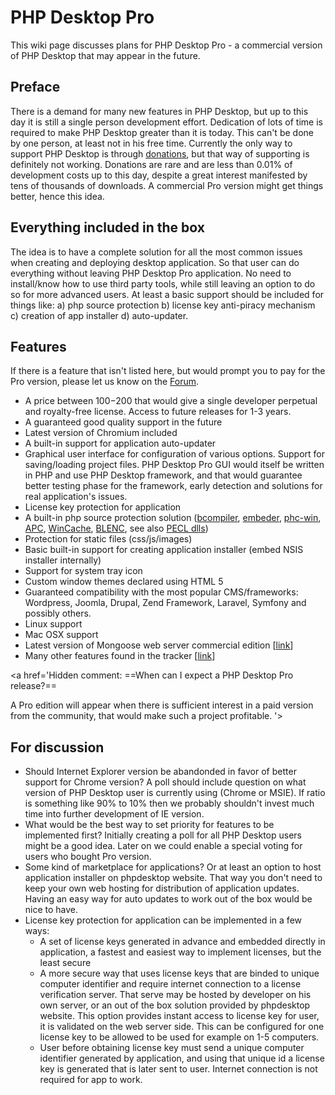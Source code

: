 # PHP Desktop Pro #

This wiki page discusses plans for PHP Desktop Pro - a commercial version of PHP Desktop that may appear in the future.

## Preface ##

There is a demand for many new features in PHP Desktop, but up to this day it is still a single person development effort. Dedication of lots of time is required to make PHP Desktop greater than it is today. This can't be done by one person, at least not in his free time. Currently the only way to support PHP Desktop is through [donations](https://code.google.com/p/phpdesktop/wiki/Donations), but that way of supporting is definitely not working. Donations are rare and are less than 0.01% of development costs up to this day, despite a great interest manifested by tens of thousands of downloads. A commercial Pro version might get things better, hence this idea.

## Everything included in the box ##

The idea is to have a complete solution for all the most common issues when creating and deploying desktop application. So that user can do everything without leaving PHP Desktop Pro application. No need to install/know how to use third party tools, while still leaving an option to do so for more advanced users. At least a basic support should be included for things like: a) php source protection b) license key anti-piracy mechanism c) creation of app installer d) auto-updater.

## Features ##

If there is a feature that isn't listed here, but would prompt you to pay for the Pro version, please let us know on the [Forum](http://groups.google.com/group/phpdesktop).

  * A price between $100-$200 that would give a single developer perpetual and royalty-free license. Access to future releases for 1-3 years.
  * A guaranteed good quality support in the future
  * Latest version of Chromium included
  * A built-in support for application auto-updater
  * Graphical user interface for configuration of various options. Support for saving/loading project files. PHP Desktop Pro GUI would itself be written in PHP and use PHP Desktop framework, and that would guarantee better testing phase for the framework, early detection and solutions for real application's issues.
  * License key protection for application
  * A built-in php source protection solution ([bcompiler](http://us2.php.net/manual/en/book.bcompiler.php), [embeder](http://wildphp.free.fr/wiki/doku.php?id=win32std:embeder), [phc-win](http://wiki.swiftlytilting.com/Phc-win), [APC](http://us2.php.net/manual/en/book.apc.php), [WinCache](http://us2.php.net/manual/en/book.wincache.php), [BLENC](http://php.net/manual/en/book.blenc.php), see also [PECL dlls](http://windows.php.net/downloads/pecl/releases/))
  * Protection for static files (css/js/images)
  * Basic built-in support for creating application installer (embed NSIS installer internally)
  * Support for system tray icon
  * Custom window themes declared using HTML 5
  * Guaranteed compatibility with the most popular CMS/frameworks: Wordpress, Joomla, Drupal, Zend Framework, Laravel, Symfony and possibly others.
  * Linux support
  * Mac OSX support
  * Latest version of Mongoose web server commercial edition [[link](http://cesanta.com/libmongoose.shtml)]
  * Many other features found in the tracker [[link](https://code.google.com/p/phpdesktop/issues/list)]


<a href='Hidden comment: 
==When can I expect a PHP Desktop Pro release?==

A Pro edition will appear when there is sufficient interest in a paid version from  the community, that would make such a project profitable.
'></a>


## For discussion ##

  * Should Internet Explorer version be abandonded in favor of better support for Chrome version? A poll should include question on what version of PHP Desktop user is currently using (Chrome or MSIE). If ratio is something like 90% to 10% then we probably shouldn't invest much time into further development of IE version.
  * What would be the best way to set priority for features to be implemented first? Initially creating a poll for all PHP Desktop users might be a good idea. Later on we could enable a special voting for users who bought Pro version.
  * Some kind of marketplace for applications? Or at least an option to host application installer on phpdesktop website. That way you don't need to keep your own web hosting for distribution of application updates. Having an easy way for auto updates to work out of the box would be nice to have.
  * License key protection for application can be implemented in a few ways:
    * A set of license keys generated in advance and embedded directly in application, a fastest and easiest way to implement licenses, but the least secure
    * A more secure way that uses license keys that are binded to unique computer identifier and require internet connection to a license verification server. That serve may be hosted by developer on his own server, or an out of the box solution provided by phpdesktop website. This option provides instant access to license key for user, it is validated on the web server side. This can be configured for one license key to be allowed to be used for example on 1-5 computers.
    * User before obtaining license key must send a unique computer identifier generated by application, and using that unique id a license key is generated that is later sent to user. Internet connection is not required for app to work.